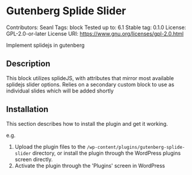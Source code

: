 # Gutenberg Splide Slider

Contributors: Seanl
Tags: block
Tested up to: 6.1
Stable tag: 0.1.0
License: GPL-2.0-or-later
License URI: https://www.gnu.org/licenses/gpl-2.0.html

Implement splidejs in gutenberg

## Description

This block utilizes splideJS, with attributes that mirror most available splidejs slider options. Relies on a secondary custom block to use as individual slides which will be added shortly

## Installation

This section describes how to install the plugin and get it working.

e.g.

1. Upload the plugin files to the `/wp-content/plugins/gutenberg-splide-slider` directory, or install the plugin through the WordPress plugins screen directly.
1. Activate the plugin through the 'Plugins' screen in WordPress
